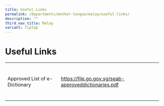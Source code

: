 ```yaml
---
title: Useful Links
permalink: /departments/mother-tongue/malay/useful-links/
description: ""
third_nav_title: Malay
variant: tiptap
---
```

<h1>Useful Links</h1>
<table style="minWidth: 50px">
<colgroup>
<col>
<col>
</colgroup>
<tbody>
<tr>
<th rowspan="1" colspan="1">
<p></p>
</th>
<th rowspan="1" colspan="1">
<p></p>
</th>
</tr>
<tr>
<td rowspan="1" colspan="1">
<p>Approved List of e-Dictionary</p>
</td>
<td rowspan="1" colspan="1">
<p><a href="https://file.go.gov.sg/seab-approveddictionaries.pdf" rel="noopener nofollow" target="_blank">https://file.go.gov.sg/seab-approveddictionaries.pdf</a>
</p>
</td>
</tr>
<tr>
<td rowspan="1" colspan="1">
<p></p>
</td>
<td rowspan="1" colspan="1">
<p></p>
</td>
</tr>
</tbody>
</table>
<p></p>